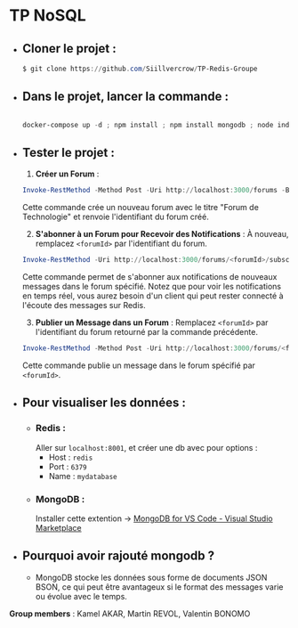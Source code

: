 # TP NoSQL

- ## Cloner le projet :
    ```powershell
    $ git clone https://github.com/Siillvercrow/TP-Redis-Groupe
    ```
- ## Dans le projet, lancer la commande :
    ```powershell
 
    docker-compose up -d ; npm install ; npm install mongodb ; node index.js
    ```
- ## Tester le projet :
    1. **Créer un Forum** :
    ```powershell
    Invoke-RestMethod -Method Post -Uri http://localhost:3000/forums -Body '{"title": "Forum de Technologie"}' -ContentType 'application/json'
    ```

    Cette commande crée un nouveau forum avec le titre "Forum de Technologie" et renvoie l'identifiant du forum créé.

    2. **S'abonner à un Forum pour Recevoir des Notifications** :
    À nouveau, remplacez `<forumId>` par l'identifiant du forum.
    ```powershell
    Invoke-RestMethod -Uri http://localhost:3000/forums/<forumId>/subscribe -Method Get
    ```

    Cette commande permet de s'abonner aux notifications de nouveaux messages dans le forum spécifié. Notez que pour voir les notifications en temps réel, vous aurez besoin d'un client qui peut rester connecté à l'écoute des messages sur Redis.

    3. **Publier un Message dans un Forum** :
    Remplacez `<forumId>` par l'identifiant du forum retourné par la commande précédente.
    ```powershell
    Invoke-RestMethod -Method Post -Uri http://localhost:3000/forums/<forumId>/messages -Body '{"message": "Bonjour, ceci est un message test."}' -ContentType 'application/json'
    ```

    Cette commande publie un message dans le forum spécifié par `<forumId>`.

- ## Pour visualiser les données :
    - ### Redis :
        Aller sur ```localhost:8001```, et créer une db avec pour options :
        - Host : `redis`
        - Port : `6379`
        - Name : `mydatabase`
    - ### MongoDB :
        Installer cette extention -> [MongoDB for VS Code - Visual Studio Marketplace](https://marketplace.visualstudio.com/items?itemName=mongodb.mongodb-vscode)


- ## Pourquoi avoir rajouté mongodb ?
    - MongoDB stocke les données sous forme de documents JSON BSON, ce qui peut être avantageux si le format des messages varie ou évolue avec le temps.

**Group members** : Kamel AKAR, Martin REVOL, Valentin BONOMO